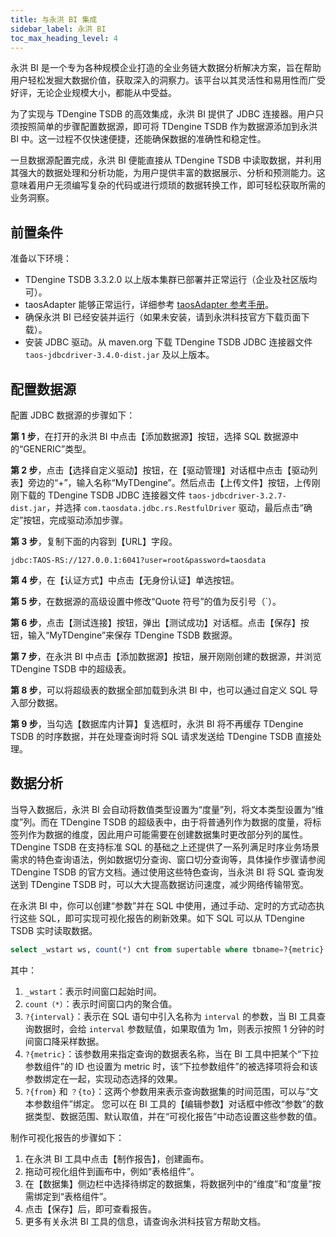 ```yaml
---
title: 与永洪 BI 集成
sidebar_label: 永洪 BI
toc_max_heading_level: 4
---
```


永洪 BI 是一个专为各种规模企业打造的全业务链大数据分析解决方案，旨在帮助用户轻松发掘大数据价值，获取深入的洞察力。该平台以其灵活性和易用性而广受好评，无论企业规模大小，都能从中受益。

为了实现与 TDengine TSDB 的高效集成，永洪 BI 提供了 JDBC 连接器。用户只须按照简单的步骤配置数据源，即可将 TDengine TSDB 作为数据源添加到永洪 BI 中。这一过程不仅快速便捷，还能确保数据的准确性和稳定性。

一旦数据源配置完成，永洪 BI 便能直接从 TDengine TSDB 中读取数据，并利用其强大的数据处理和分析功能，为用户提供丰富的数据展示、分析和预测能力。这意味着用户无须编写复杂的代码或进行烦琐的数据转换工作，即可轻松获取所需的业务洞察。

## 前置条件

准备以下环境：
- TDengine TSDB 3.3.2.0 以上版本集群已部署并正常运行（企业及社区版均可）。
- taosAdapter 能够正常运行，详细参考 [taosAdapter 参考手册](../../../reference/components/taosadapter)。
- 确保永洪 BI 已经安装并运行（如果未安装，请到永洪科技官方下载页面下载）。  
- 安装 JDBC 驱动。从 maven.org 下载 TDengine TSDB JDBC 连接器文件 `taos-jdbcdriver-3.4.0-dist.jar` 及以上版本。

## 配置数据源

配置 JDBC 数据源的步骤如下：

**第 1 步**，在打开的永洪 BI 中点击【添加数据源】按钮，选择 SQL 数据源中的“GENERIC”类型。 

**第 2 步**，点击【选择自定义驱动】按钮，在【驱动管理】对话框中点击【驱动列表】旁边的“+”，输入名称“MyTDengine”。然后点击【上传文件】按钮，上传刚刚下载的 TDengine TSDB JDBC 连接器文件 `taos-jdbcdriver-3.2.7-dist.jar`，并选择 `com.taosdata.jdbc.rs.RestfulDriver` 驱动，最后点击“确定”按钮，完成驱动添加步骤。  

**第 3 步**，复制下面的内容到【URL】字段。  

```text
jdbc:TAOS-RS://127.0.0.1:6041?user=root&password=taosdata
```

**第 4 步**，在【认证方式】中点击【无身份认证】单选按钮。

**第 5 步**，在数据源的高级设置中修改“Quote 符号”的值为反引号（`）。  

**第 6 步**，点击【测试连接】按钮，弹出【测试成功】对话框。点击【保存】按钮，输入“MyTDengine”来保存 TDengine TSDB 数据源。  

**第 7 步**，在永洪 BI 中点击【添加数据源】按钮，展开刚刚创建的数据源，并浏览 TDengine TSDB 中的超级表。

**第 8 步**，可以将超级表的数据全部加载到永洪 BI 中，也可以通过自定义 SQL 导入部分数据。  

**第 9 步**，当勾选【数据库内计算】复选框时，永洪 BI 将不再缓存 TDengine TSDB 的时序数据，并在处理查询时将 SQL 请求发送给 TDengine TSDB 直接处理。  

## 数据分析

当导入数据后，永洪 BI 会自动将数值类型设置为“度量”列，将文本类型设置为“维度”列。而在 TDengine TSDB 的超级表中，由于将普通列作为数据的度量，将标签列作为数据的维度，因此用户可能需要在创建数据集时更改部分列的属性。TDengine TSDB 在支持标准 SQL 的基础之上还提供了一系列满足时序业务场景需求的特色查询语法，例如数据切分查询、窗口切分查询等，具体操作步骤请参阅 TDengine TSDB 的官方文档。通过使用这些特色查询，当永洪 BI 将 SQL 查询发送到 TDengine TSDB 时，可以大大提高数据访问速度，减少网络传输带宽。

在永洪 BI 中，你可以创建“参数”并在 SQL 中使用，通过手动、定时的方式动态执行这些 SQL，即可实现可视化报告的刷新效果。如下 SQL 可以从 TDengine TSDB 实时读取数据。

```sql
select _wstart ws, count(*) cnt from supertable where tbname=?{metric} and ts = ?{from} and ts < ?{to} interval(?{interval})
```

其中：
1. `_wstart`：表示时间窗口起始时间。
2. `count（*）`：表示时间窗口内的聚合值。
3. `?{interval}`：表示在 SQL 语句中引入名称为 `interval` 的参数，当 BI 工具查询数据时，会给 `interval` 参数赋值，如果取值为 1m，则表示按照 1 分钟的时间窗口降采样数据。
4. `?{metric}`：该参数用来指定查询的数据表名称，当在 BI 工具中把某个“下拉参数组件”的 ID 也设置为 metric 时，该“下拉参数组件”的被选择项将会和该参数绑定在一起，实现动态选择的效果。
5. `?{from}` 和 `？{to}`：这两个参数用来表示查询数据集的时间范围，可以与“文本参数组件”绑定。
您可以在 BI 工具的【编辑参数】对话框中修改“参数”的数据类型、数据范围、默认取值，并在“可视化报告”中动态设置这些参数的值。

制作可视化报告的步骤如下：

1. 在永洪 BI 工具中点击【制作报告】，创建画布。
2. 拖动可视化组件到画布中，例如“表格组件”。
3. 在【数据集】侧边栏中选择待绑定的数据集，将数据列中的“维度”和“度量”按需绑定到“表格组件”。
4. 点击【保存】后，即可查看报告。
5. 更多有关永洪 BI 工具的信息，请查询永洪科技官方帮助文档。

